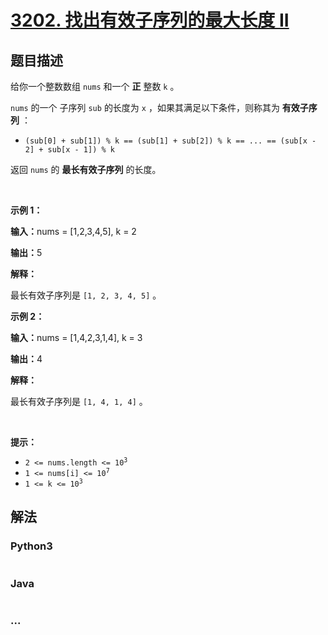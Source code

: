 # [3202. 找出有效子序列的最大长度 II](https://leetcode.cn/problems/find-the-maximum-length-of-valid-subsequence-ii)

## 题目描述

<!-- 这里写题目描述 -->

给你一个整数数组&nbsp;<code>nums</code>&nbsp;和一个 <strong>正</strong>&nbsp;整数&nbsp;<code>k</code>&nbsp;。
<p><code>nums</code>&nbsp;的一个&nbsp;<span data-keyword="subsequence-array">子序列</span> <code>sub</code>&nbsp;的长度为 <code>x</code>&nbsp;，如果其满足以下条件，则称其为 <strong>有效子序列</strong>&nbsp;：</p>

<ul>
	<li><code>(sub[0] + sub[1]) % k == (sub[1] + sub[2]) % k == ... == (sub[x - 2] + sub[x - 1]) % k</code></li>
</ul>
返回 <code>nums</code>&nbsp;的 <strong>最长</strong><strong>有效子序列</strong>&nbsp;的长度。

<p>&nbsp;</p>

<p><strong class="example">示例 1：</strong></p>

<div class="example-block">
<p><span class="example-io"><b>输入：</b>nums = [1,2,3,4,5], k = 2</span></p>

<p><span class="example-io"><b>输出：</b>5</span></p>

<p><b>解释：</b></p>

<p>最长有效子序列是&nbsp;<code>[1, 2, 3, 4, 5]</code>&nbsp;。</p>
</div>

<p><strong class="example">示例 2：</strong></p>

<div class="example-block">
<p><span class="example-io"><b>输入：</b>nums = [1,4,2,3,1,4], k = 3</span></p>

<p><span class="example-io"><b>输出：</b>4</span></p>

<p><strong>解释：</strong></p>

<p>最长有效子序列是&nbsp;<code>[1, 4, 1, 4]</code>&nbsp;。</p>
</div>

<p>&nbsp;</p>

<p><strong>提示：</strong></p>

<ul>
	<li><code>2 &lt;= nums.length &lt;= 10<sup>3</sup></code></li>
	<li><code>1 &lt;= nums[i] &lt;= 10<sup>7</sup></code></li>
	<li><code>1 &lt;= k &lt;= 10<sup>3</sup></code></li>
</ul>


## 解法

<!-- 这里可写通用的实现逻辑 -->

<!-- tabs:start -->

### **Python3**

<!-- 这里可写当前语言的特殊实现逻辑 -->

```python

```

### **Java**

<!-- 这里可写当前语言的特殊实现逻辑 -->

```java

```

### **...**

```

```

<!-- tabs:end -->
